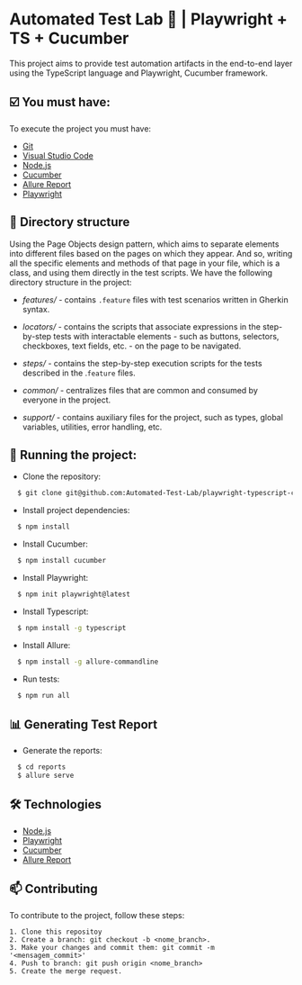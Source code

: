 
# Automated Test Lab 🧪 | Playwright + TS + Cucumber

This project aims to provide test automation artifacts in the end-to-end layer using the TypeScript language and Playwright, Cucumber framework.

## ☑️ You must have:

To execute the project you must have:

- [Git](https://git-scm.com/)
- [Visual Studio Code](https://code.visualstudio.com/)
- [Node.js](https://nodejs.org/en/)
- [Cucumber](https://cucumber.io/)
- [Allure Report](https://qameta.io/allure-report/)
- [Playwright](https://playwright.dev/)

## 📁 Directory structure

Using the Page Objects design pattern, which aims to separate elements into different files based on the pages on which they appear. And so, writing all the specific elements and methods of that page in your file, which is a class, and using them directly in the test scripts. We have the following directory structure in the project:

- *features/* - contains ``.feature`` files with test scenarios written in Gherkin syntax.

- *locators/* - contains the scripts that associate expressions in the step-by-step tests with interactable elements - such as buttons, selectors, checkboxes, text fields, etc. - on the page to be navigated. 

- *steps/* - contains the step-by-step execution scripts for the tests described in the .``feature`` files.

- *common/* - centralizes files that are common and consumed by everyone in the project.

- *support/* - contains auxiliary files for the project, such as types, global variables, utilities, error handling, etc.

## 🚀 Running the project:

- Clone the repository:

```bash
  $ git clone git@github.com:Automated-Test-Lab/playwright-typescript-cucumber.git
```

- Install project dependencies:

```bash
  $ npm install
```

- Install Cucumber:

```bash
  $ npm install cucumber
```

- Install Playwright:

```bash
  $ npm init playwright@latest
```

- Install Typescript:

```bash
  $ npm install -g typescript    
```

- Install Allure:

```bash
  $ npm install -g allure-commandline      
```

- Run tests:

```bash
  $ npm run all
```


## 📊 Generating Test Report

- Generate the reports:

```bash
  $ cd reports
  $ allure serve
```
## 🛠️  Technologies

- [Node.js](https://nodejs.org/en/)
- [Playwright](https://playwright.dev/)
- [Cucumber](https://cucumber.io/)
- [Allure Report](https://qameta.io/allure-report/)

## 📫 Contributing

To contribute to the project, follow these steps:

    1. Clone this repositoy
    2. Create a branch: git checkout -b <nome_branch>.
    3. Make your changes and commit them: git commit -m '<mensagem_commit>'
    4. Push to branch: git push origin <nome_branch>
    5. Create the merge request.